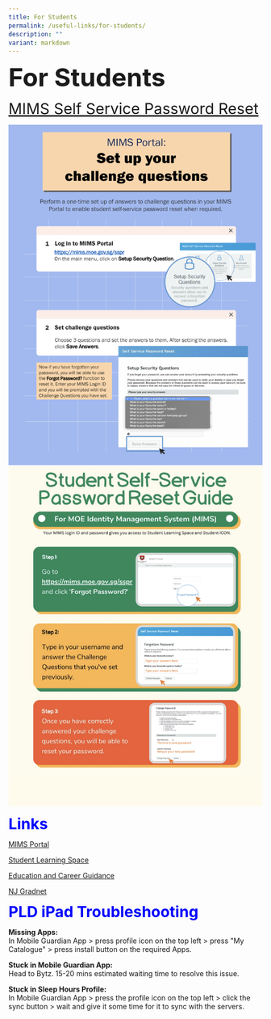 ```yaml
---
title: For Students
permalink: /useful-links/for-students/
description: ""
variant: markdown
---
```

<b style="font-size:50px"> For Students </b>

<div style="color:blue;font-size:30px"><a href="https://mims.moe.gov.sg/sspr" rel="noopener noreferrer nofollow" target="_blank">MIMS Self Service Password Reset</a></div>

<img alt="sspr1" src="/images/Useful%20Links/For%20Students/mimssspr1.png"><br>
<img src="/images/Useful%20Links/For%20Students/mimssspr2.png">

<b style="color:blue;font-size:30px"> Links </b>

<p><a href="https://idp.mims.moe.gov.sg/nidp/app/login" rel="noopener noreferrer nofollow" target="_blank">MIMS Portal</a></p>

<p><a href="http://learning.moe.edu.sg/" rel="noopener noreferrer nofollow" target="_blank">Student Learning Space</a></p>

<p><a href="https://go.gov.sg/ecgchat-njc" rel="noopener noreferrer nofollow" target="_blank">Education and Career Guidance</a></p>

<p><a href="https://www.njgradnet.com/" rel="noopener noreferrer nofollow" target="_blank">NJ Gradnet</a></p><p></p>

<b style="color:blue;font-size:30px"> PLD iPad Troubleshooting </b>

<b>Missing Apps:</b><br>
In Mobile Guardian App &gt; press profile icon on the top left &gt; press "My Catalogue" &gt; press install button on the required Apps.

<b>Stuck in Mobile Guardian App:</b><br>
Head to Bytz. 15-20 mins estimated waiting time to resolve this issue.

<b>Stuck in Sleep Hours Profile:</b><br>
In Mobile Guardian App &gt; press the profile icon on the top left &gt; click the sync button &gt; wait and give it some time for it to sync with the servers.